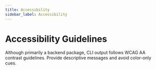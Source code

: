 ```yaml
---
title: Accessibility
sidebar_label: Accessibility
---
```


# Accessibility Guidelines

Although primarily a backend package, CLI output follows WCAG AA contrast guidelines. Provide descriptive messages and avoid color-only cues.
